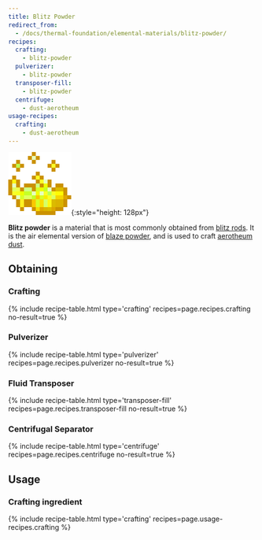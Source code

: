 ```yaml
---
title: Blitz Powder
redirect_from:
  - /docs/thermal-foundation/elemental-materials/blitz-powder/
recipes:
  crafting:
    - blitz-powder
  pulverizer:
    - blitz-powder
  transposer-fill:
    - blitz-powder
  centrifuge:
    - dust-aerotheum
usage-recipes:
  crafting:
    - dust-aerotheum
---
```


![Blitz powder](/assets/images/thermal-foundation/blitz-powder.gif){:style="height: 128px"}


**Blitz powder** is a material that is most commonly obtained from [blitz
rods](/docs/thermal-foundation/items/materials/elemental/blitz-rod/). It is the
air elemental version of [blaze
powder](https://minecraft.gamepedia.com/Blaze_Powder), and is used to craft
[aerotheum
dust](/docs/thermal-foundation/items/materials/elemental/aerotheum-dust/).


Obtaining
---------

### Crafting
{% include recipe-table.html type='crafting' recipes=page.recipes.crafting no-result=true %}

### Pulverizer
{% include recipe-table.html type='pulverizer' recipes=page.recipes.pulverizer no-result=true %}

### Fluid Transposer
{% include recipe-table.html type='transposer-fill' recipes=page.recipes.transposer-fill no-result=true %}

### Centrifugal Separator
{% include recipe-table.html type='centrifuge' recipes=page.recipes.centrifuge no-result=true %}


Usage
-----

### Crafting ingredient
{% include recipe-table.html type='crafting' recipes=page.usage-recipes.crafting %}
